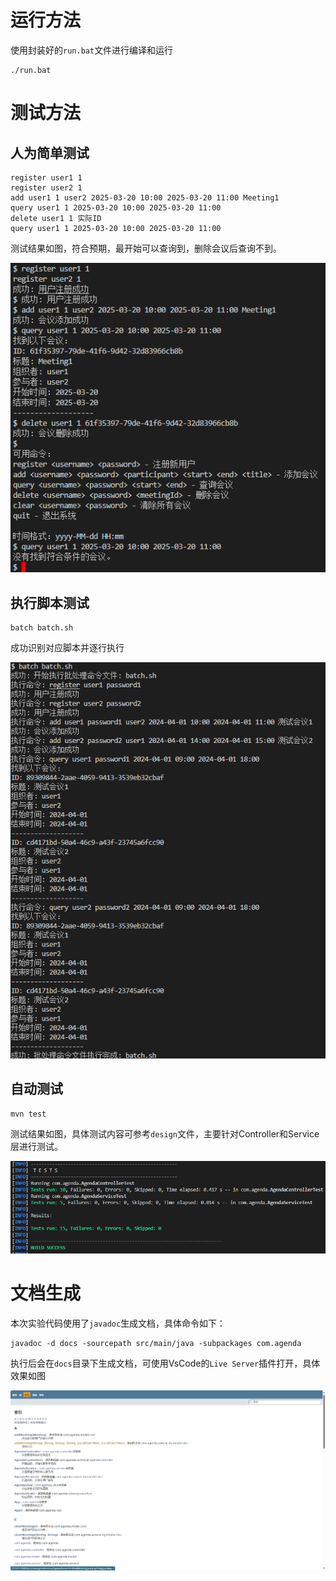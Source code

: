 

# 运行方法

使用封装好的`run.bat`文件进行编译和运行

```shell
./run.bat
```



# 测试方法

## 人为简单测试

```shell
register user1 1
register user2 1
add user1 1 user2 2025-03-20 10:00 2025-03-20 11:00 Meeting1
query user1 1 2025-03-20 10:00 2025-03-20 11:00
delete user1 1 实际ID
query user1 1 2025-03-20 10:00 2025-03-20 11:00
```

测试结果如图，符合预期，最开始可以查询到，删除会议后查询不到。

![](./img/human_test.png)

## 执行脚本测试

```shell
batch batch.sh
```

成功识别对应脚本并逐行执行

![](./img/batch.png)

## 自动测试

```shell
mvn test
```

测试结果如图，具体测试内容可参考`design`文件，主要针对Controller和Service层进行测试。

![](./img/auto_test.png)

# 文档生成

本次实验代码使用了`javadoc`生成文档，具体命令如下：

```shell
javadoc -d docs -sourcepath src/main/java -subpackages com.agenda
```

执行后会在`docs`目录下生成文档，可使用VsCode的`Live Server`插件打开，具体效果如图

![](./img/docs.png)

